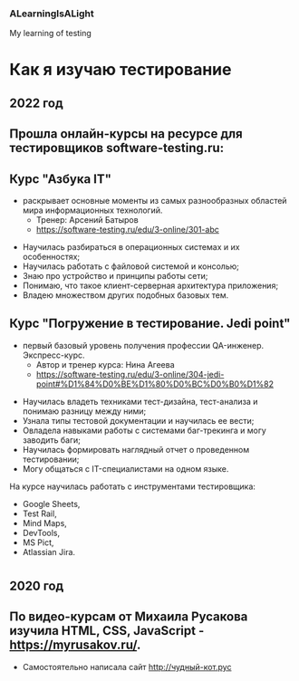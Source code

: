 ### ALearningIsALight

My learning of testing


# Как я изучаю тестирование

## 2022 год

## Прошла онлайн-курсы на ресурсе для тестировщиков software-testing.ru:
	
## Курс "Азбука IT" 
- раскрывает основные моменты из самых разнообразных областей мира информационных технологий.  
	- Тренер: Арсений Батыров 
	- https://software-testing.ru/edu/3-online/301-abc
	
* Научилась разбираться в операционных системах и их особенностях;
* Научилась работать с файловой системой и консолью;
* Знаю про устройство и принципы работы сети;
* Понимаю, что такое клиент-серверная архитектура приложения;
* Владею множеством других подобных базовых тем.
	
## Курс "Погружение в тестирование. Jedi point" 
- первый базовый уровень получения профессии QA-инженер. Экспресс-курс.
	- Автор и тренер курса: Нина Агеева
	- https://software-testing.ru/edu/3-online/304-jedi-point#%D1%84%D0%BE%D1%80%D0%BC%D0%B0%D1%82
	
* Научилась владеть техниками тест-дизайна, тест-анализа и понимаю разницу между ними;
* Узнала типы тестовой документации и научилась ее вести;
* Овладела навыками работы с системами баг-трекинга и могу заводить баги;
* Научилась формировать наглядный отчет о проведенном тестировании;
* Могу общаться с IT-специалистами на одном языке.
	
На курсе научилась работать с инструментами тестировщика:
- Google Sheets,
- Test Rail,
- Mind Maps,
- DevTools,
- MS Pict,
- Atlassian Jira.
	
#
	
## 2020 год

## По видео-курсам от Михаила Русакова изучила HTML, CSS, JavaScript - https://myrusakov.ru/.

- Самостоятельно написала сайт http://чудный-кот.рус